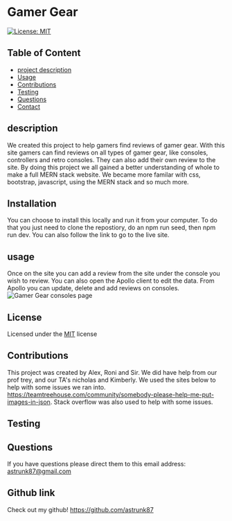 

# Gamer Gear
[![License: MIT](https://img.shields.io/badge/License-MIT-yellow.svg)](https://opensource.org/licenses/MIT)

## Table of Content 
* [project description](#Description)
* [Usage](#Usage)
* [Contributions](#Contributions)
* [Testing](#Testing)
* [Questions](#Questions)
* [Contact](#Contact)


## description
 We created this project to help gamers find reviews of gamer gear.
 With this site gamers can find reviews on all types of gamer gear, like consoles, controllers and retro consoles. They can also add their own review to the site.
 By doing this project we all gained a better understanding of whole to make a full MERN stack website. We became more familar with css, bootstrap, javascript, using the MERN stack and so much more.

## Installation
  You can choose to install this locally and run it from your computer. To do that you just need to clone the repostiory, do an npm run seed, then npm run dev. You can also follow the link to go to the live site.

## usage
  Once on the site you can add a review from the site under the console you wish to review. You can also open the Apollo client to edit the data. From Apollo you can update, delete and add reviews on consoles.
![Gamer Gear consoles page](https://github.com/astrunk87/gamerTechSite/assets/134554632/cfb8d2fe-e2dd-4f6a-b386-11f1679c9403)

## License
  Licensed under the [MIT](https://choosealicense.com/licenses/mit/) license 

## Contributions 
  This project was created by Alex, Roni and Sir. We did have help from our prof trey, and our TA's nicholas and Kimberly.
  We used the sites below to help with some issues we ran into. https://teamtreehouse.com/community/somebody-please-help-me-put-images-in-json. Stack overflow was also used to help with some issues.

## Testing 
  

## Questions
  If you have questions please direct them to this email address:
  astrunk87@gmail.com
  
## Github link
  Check out my github!
   https://github.com/astrunk87    
  

